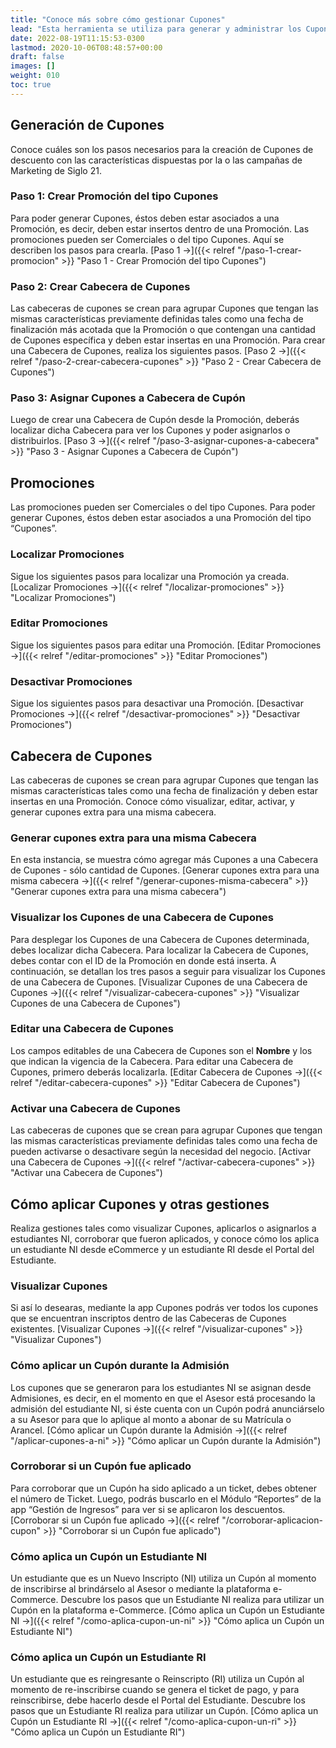 ```yaml
---
title: "Conoce más sobre cómo gestionar Cupones"
lead: "Esta herramienta se utiliza para generar y administrar los Cupones de descuento que el sector de Marketing de Siglo 21 determine segun sus campañas."
date: 2022-08-19T11:15:53-0300
lastmod: 2020-10-06T08:48:57+00:00
draft: false
images: []
weight: 010
toc: true
---
```


## Generación de Cupones

Conoce cuáles son los pasos necesarios para la creación de Cupones de descuento con las características dispuestas por la o las campañas de Marketing de Siglo 21.

### Paso 1: Crear Promoción del tipo Cupones

Para poder generar Cupones, éstos deben estar asociados a una Promoción, es decir, deben estar insertos dentro de una Promoción. Las promociones pueden ser Comerciales o del tipo Cupones. Aquí se describen los pasos para crearla. [Paso 1 →]({{< relref "/paso-1-crear-promocion" >}} "Paso 1 - Crear Promoción del tipo Cupones")


### Paso 2: Crear Cabecera de Cupones

Las cabeceras de cupones se crean para agrupar Cupones que tengan las mismas características previamente definidas tales como una fecha de finalización más acotada que la Promoción o que contengan una cantidad de Cupones específica y deben estar insertas en una Promoción. Para crear una Cabecera de Cupones, realiza los siguientes pasos. [Paso 2 →]({{< relref "/paso-2-crear-cabecera-cupones" >}} "Paso 2 - Crear Cabecera de Cupones")

### Paso 3: Asignar Cupones a Cabecera de Cupón

Luego de crear una Cabecera de Cupón desde la Promoción, deberás localizar dicha Cabecera para ver los Cupones y poder asignarlos o distribuirlos. [Paso 3 →]({{< relref "/paso-3-asignar-cupones-a-cabecera" >}} "Paso 3 - Asignar Cupones a Cabecera de Cupón")

## Promociones

Las promociones pueden ser Comerciales o del tipo Cupones. Para poder generar Cupones, éstos deben estar asociados a una Promoción del tipo “Cupones”.

### Localizar Promociones
Sigue los siguientes pasos para localizar una Promoción ya creada. [Localizar Promociones →]({{< relref "/localizar-promociones" >}} "Localizar Promociones")

### Editar Promociones
Sigue los siguientes pasos para editar una Promoción. [Editar Promociones →]({{< relref "/editar-promociones" >}} "Editar Promociones")

### Desactivar Promociones
Sigue los siguientes pasos para desactivar una Promoción. [Desactivar Promociones →]({{< relref "/desactivar-promociones" >}} "Desactivar Promociones")

## Cabecera de Cupones

Las cabeceras de cupones se crean para agrupar Cupones que tengan las mismas características tales como una fecha de finalización y deben estar insertas en una Promoción. Conoce cómo visualizar, editar, activar, y generar cupones extra para una misma cabecera.

### Generar cupones extra para una misma Cabecera

En esta instancia, se muestra cómo agregar más Cupones a una Cabecera de Cupones - sólo cantidad de Cupones. [Generar cupones extra para una misma cabecera →]({{< relref "/generar-cupones-misma-cabecera" >}} "Generar cupones extra para una misma cabecera")

### Visualizar los Cupones de una Cabecera de Cupones

Para desplegar los Cupones de una Cabecera de Cupones determinada, debes localizar dicha Cabecera. Para localizar la Cabecera de Cupones, debes contar con el ID de la Promoción en donde está inserta. A continuación, se detallan los tres pasos a seguir para visualizar los Cupones de una Cabecera de Cupones. [Visualizar Cupones de una Cabecera de Cupones →]({{< relref "/visualizar-cabecera-cupones" >}} "Visualizar Cupones de una Cabecera de Cupones")

### Editar una Cabecera de Cupones

Los campos editables de una Cabecera de Cupones son el **Nombre** y los que indican la vigencia de la Cabecera. Para editar una Cabecera de Cupones, primero deberás localizarla. [Editar Cabecera de Cupones →]({{< relref "/editar-cabecera-cupones" >}} "Editar Cabecera de Cupones")

### Activar una Cabecera de Cupones

Las cabeceras de cupones que se crean para agrupar Cupones que tengan las mismas características previamente definidas tales como una fecha de pueden activarse o desactivare según la necesidad del negocio. [Activar una Cabecera de Cupones →]({{< relref "/activar-cabecera-cupones" >}} "Activar una Cabecera de Cupones")

## Cómo aplicar Cupones y otras gestiones

Realiza gestiones tales como visualizar Cupones, aplicarlos o asignarlos a estudiantes NI, corroborar que fueron aplicados, y conoce cómo los aplica un estudiante NI desde eCommerce y un estudiante RI desde el Portal del Estudiante.

### Visualizar Cupones

Si así lo desearas, mediante la app Cupones podrás ver todos los cupones que se encuentran inscriptos dentro de las Cabeceras de Cupones existentes. [Visualizar Cupones →]({{< relref "/visualizar-cupones" >}} "Visualizar Cupones")

### Cómo aplicar un Cupón durante la Admisión

Los cupones que se generaron para los estudiantes NI se asignan desde Admisiones, es decir, en el momento en que el Asesor está procesando la admisión del estudiante NI, si éste cuenta con un Cupón podrá anunciárselo a su Asesor para que lo aplique al monto a abonar de su Matrícula o Arancel. [Cómo aplicar un Cupón durante la Admisión →]({{< relref "/aplicar-cupones-a-ni" >}} "Cómo aplicar un Cupón durante la Admisión")

### Corroborar si un Cupón fue aplicado

Para corroborar que un Cupón ha sido aplicado a un ticket, debes obtener el número de Ticket. Luego, podrás buscarlo en el Módulo “Reportes” de la app “Gestión de Ingresos” para ver si se aplicaron los descuentos. [Corroborar si un Cupón fue aplicado →]({{< relref "/corroborar-aplicacion-cupon" >}} "Corroborar si un Cupón fue aplicado")

### Cómo aplica un Cupón un Estudiante NI

Un estudiante que es un Nuevo Inscripto (NI) utiliza un Cupón al momento de inscribirse al brindárselo al Asesor o mediante la plataforma e-Commerce. Descubre los pasos que un Estudiante NI realiza para utilizar un Cupón en la plataforma e-Commerce. [Cómo aplica un Cupón un Estudiante NI →]({{< relref "/como-aplica-cupon-un-ni" >}} "Cómo aplica un Cupón un Estudiante NI")

### Cómo aplica un Cupón un Estudiante RI

Un estudiante que es reingresante o Reinscripto (RI) utiliza un Cupón al momento de re-inscribirse cuando se genera el ticket de pago, y para reinscribirse, debe hacerlo desde el Portal del Estudiante. Descubre los pasos que un Estudiante RI realiza para utilizar un Cupón. [Cómo aplica un Cupón un Estudiante RI →]({{< relref "/como-aplica-cupon-un-ri" >}} "Cómo aplica un Cupón un Estudiante RI")